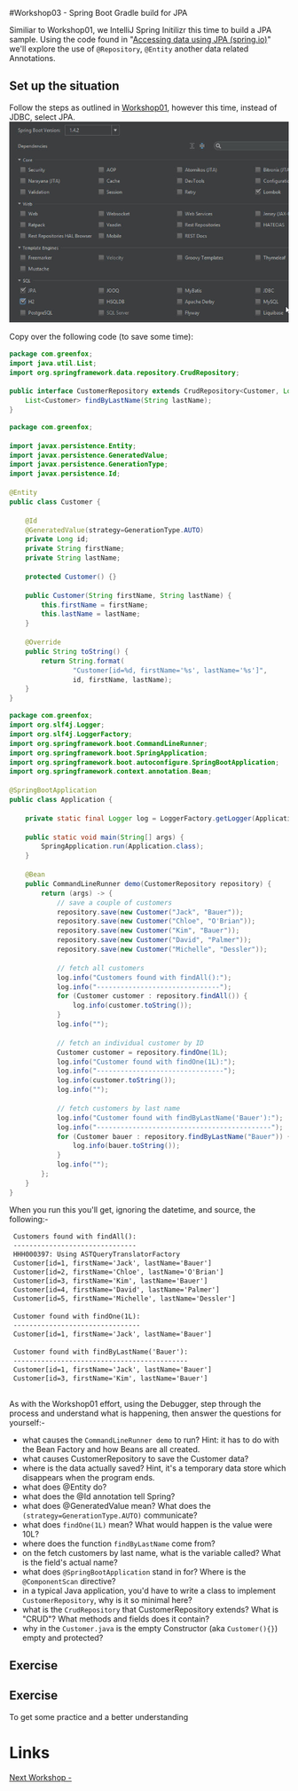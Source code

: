 #Workshop03 - Spring Boot Gradle build for JPA

Similiar to Workshop01, we IntelliJ Spring Initilizr this time to build a JPA sample.  Using the code found in "[Accessing data using JPA (spring.io)](https://spring.io/guides/gs/accessing-data-jpa/)" we'll explore the use of `@Repository`, `@Entity` another data related Annotations.


## Set up the situation
Follow the steps as outlined in [Workshop01](.\workshop01.md), however this time, instead of JDBC, select JPA.
<img src="workshop03-A.jpg">

Copy over the following code (to save some time):
```java
package com.greenfox;
import java.util.List;
import org.springframework.data.repository.CrudRepository;

public interface CustomerRepository extends CrudRepository<Customer, Long> {
    List<Customer> findByLastName(String lastName);
}
```

```java
package com.greenfox;

import javax.persistence.Entity;
import javax.persistence.GeneratedValue;
import javax.persistence.GenerationType;
import javax.persistence.Id;

@Entity
public class Customer {

    @Id
    @GeneratedValue(strategy=GenerationType.AUTO)
    private Long id;
    private String firstName;
    private String lastName;

    protected Customer() {}

    public Customer(String firstName, String lastName) {
        this.firstName = firstName;
        this.lastName = lastName;
    }

    @Override
    public String toString() {
        return String.format(
                "Customer[id=%d, firstName='%s', lastName='%s']",
                id, firstName, lastName);
    }
}
```

```java
package com.greenfox;
import org.slf4j.Logger;
import org.slf4j.LoggerFactory;
import org.springframework.boot.CommandLineRunner;
import org.springframework.boot.SpringApplication;
import org.springframework.boot.autoconfigure.SpringBootApplication;
import org.springframework.context.annotation.Bean;

@SpringBootApplication
public class Application {

	private static final Logger log = LoggerFactory.getLogger(Application.class);

	public static void main(String[] args) {
		SpringApplication.run(Application.class);
	}

	@Bean
	public CommandLineRunner demo(CustomerRepository repository) {
		return (args) -> {
			// save a couple of customers
			repository.save(new Customer("Jack", "Bauer"));
			repository.save(new Customer("Chloe", "O'Brian"));
			repository.save(new Customer("Kim", "Bauer"));
			repository.save(new Customer("David", "Palmer"));
			repository.save(new Customer("Michelle", "Dessler"));

			// fetch all customers
			log.info("Customers found with findAll():");
			log.info("-------------------------------");
			for (Customer customer : repository.findAll()) {
				log.info(customer.toString());
			}
			log.info("");

			// fetch an individual customer by ID
			Customer customer = repository.findOne(1L);
			log.info("Customer found with findOne(1L):");
			log.info("--------------------------------");
			log.info(customer.toString());
			log.info("");

			// fetch customers by last name
			log.info("Customer found with findByLastName('Bauer'):");
			log.info("--------------------------------------------");
			for (Customer bauer : repository.findByLastName("Bauer")) {
				log.info(bauer.toString());
			}
			log.info("");
		};
	}
}
```

When you run this you'll get, ignoring the datetime, and source, the following:-

```
 Customers found with findAll():
 -------------------------------
 HHH000397: Using ASTQueryTranslatorFactory
 Customer[id=1, firstName='Jack', lastName='Bauer']
 Customer[id=2, firstName='Chloe', lastName='O'Brian']
 Customer[id=3, firstName='Kim', lastName='Bauer']
 Customer[id=4, firstName='David', lastName='Palmer']
 Customer[id=5, firstName='Michelle', lastName='Dessler']
 
 Customer found with findOne(1L):
 --------------------------------
 Customer[id=1, firstName='Jack', lastName='Bauer']
 
 Customer found with findByLastName('Bauer'):
 --------------------------------------------
 Customer[id=1, firstName='Jack', lastName='Bauer']
 Customer[id=3, firstName='Kim', lastName='Bauer']
 
```

As with the Workshop01 effort, using the Debugger, step through the process and understand what is happening, then answer the questions for yourself:-
- what causes the `CommandLineRunner demo` to run?  Hint: it has to do with the Bean Factory and how Beans are all created.
- what causes CustomerRepository to save the Customer data?  
- where is the data actually saved?  Hint, it's a temporary data store which disappears when the program ends.
- what does @Entity do?
- what does the @Id annotation tell Spring?
- what does @GeneratedValue mean?  What does the `(strategy=GenerationType.AUTO)` communicate?
- what does `findOne(1L)` mean?  What would happen is the value were 10L?
- where does the function `findByLastName` come from?
- on the fetch customers by last name, what is the variable called?  What is the field's actual name?
- what does `@SpringBootApplication` stand in for?  Where is the `@ComponentScan` directive?
- in a typical Java application, you'd have to write a class to implement `CustomerRepository`, why is it so minimal here?
- what is the `CrudRepository` that CustomerRepository extends?  What is "CRUD"?  What methods and fields does it contain?
- why in the `Customer.java` is the empty Constructor (aka `Customer(){}`) empty and protected?

## Exercise
## Exercise

To get some practice and a better understanding


# Links
[Next Workshop - ](../Workshop02.md)